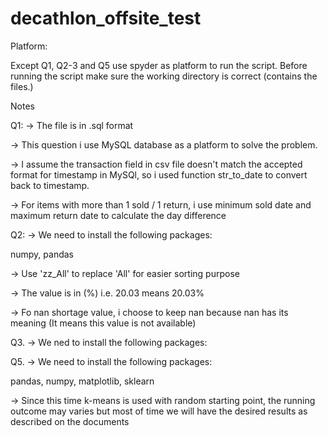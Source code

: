 # decathlon_offsite_test
Platform:

Except Q1, Q2-3 and Q5 use spyder as platform to run the script. Before running the script make sure the working directory is correct (contains the files.)

Notes

Q1: 
-> The file is in .sql format

-> This question i use MySQL database as a platform to solve the problem. 

-> I assume the transaction field in csv file doesn't match the accepted format for timestamp in MySQl, so i used function str_to_date to convert back to timestamp. 

-> For items with more than 1 sold / 1 return, i use minimum sold date and maximum return date to calculate the day difference

Q2:
-> We need to install the following packages:

numpy,
pandas

-> Use 'zz_All' to replace 'All' for easier sorting purpose

-> The value is in (%) i.e. 20.03 means 20.03%

-> Fo nan shortage value, i choose to keep nan because nan has its meaning (It means this value is not available)

Q3.
-> We ned to install the following packages:


Q5.
-> We need to install the following packages:

pandas,
numpy,
matplotlib,
sklearn
  
-> Since this time k-means is used with random starting point, the running outcome may varies but most of time we will have the desired results as described on the documents
